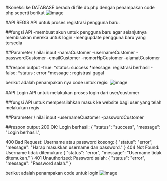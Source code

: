 #Koneksi ke DATABASE
berada di file db.php
dengan penampakan code php seperti berikut
![image](https://github.com/user-attachments/assets/f0f6a78f-0fd3-4ab4-ace9-1cd168191069)

#API REGIS
API untuk proses registrasi pengguna baru.

##fungsi API
-membuat akun untuk pengguna baru agar selanjutnya membisakan mereka untuk login
-mengupdate pengguna baru yang tersedia

##Parameter / nilai input
-namaCustomer
-usernameCustomer
-passwordCustomer
-emailCustomer
-nomorHpCustomer
-alamatCustomer

##respon output
-true:
*status: success
*message: registrasi berhasil
-false:
*status : error
*message : registrasi gagal

berikut adalah penampakan nya code untuk regis:
![image](https://github.com/user-attachments/assets/4e958353-12a0-4bb9-b3a7-4af2bbae19e5)

#API Login
API untuk melakukan proses login dari user/customer

##fungsi API
untuk mempersilahkan masuk ke website bagi user yang telah melakukan regis

##Parameter / nilai input
-usernameCustomer
-passwordCustomer

##respon output
200 OK: Login berhasil: 
{
    "status": "success",
    "message": "Login berhasil.",

400 Bad Request: Username atau password kosong:
{
    "status": "error",
    "message": "Harap masukkan username dan password."
}
404 Not Found: Username tidak ditemukan:
{
    "status": "error",
    "message": "Username tidak ditemukan."
}
401 Unauthorized: Password salah:
{
    "status": "error",
    "message": "Password salah."
}

berikut adalah penampakan code untuk login
![image](https://github.com/user-attachments/assets/a19a901e-527c-470a-82f7-6f725ff55832)

